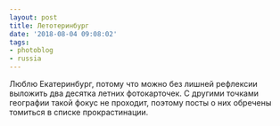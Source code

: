 ```yaml
---
layout: post
title: Летотеринбург
date: '2018-08-04 09:08:02'
tags:
- photoblog
- russia
---
```


Люблю Екатеринбург, потому что можно без лишней рефлексии выложить два десятка летних фотокарточек. С другими точками географии такой фокус не проходит, поэтому посты о них обречены томиться в списке прокрастинации.

<figure class="kg-card kg-image-card kg-width-wide"><img src=" __GHOST_URL__ /content/images/2018/08/DSCF3744-4.jpg" class="kg-image" alt loading="lazy"></figure><figure class="kg-card kg-image-card kg-width-wide"><img src=" __GHOST_URL__ /content/images/2018/08/DSCF3746-3.jpg" class="kg-image" alt loading="lazy"></figure><figure class="kg-card kg-image-card kg-width-wide"><img src=" __GHOST_URL__ /content/images/2018/08/DSCF3648-5.jpg" class="kg-image" alt loading="lazy"></figure><figure class="kg-card kg-image-card kg-width-wide"><img src=" __GHOST_URL__ /content/images/2018/08/DSCF3649-4.jpg" class="kg-image" alt loading="lazy"></figure><figure class="kg-card kg-image-card kg-width-wide"><img src=" __GHOST_URL__ /content/images/2018/08/DSCF3606-4.jpg" class="kg-image" alt loading="lazy"></figure><figure class="kg-card kg-image-card kg-width-wide"><img src=" __GHOST_URL__ /content/images/2018/08/DSCF3727-3.jpg" class="kg-image" alt loading="lazy"></figure><figure class="kg-card kg-image-card kg-width-wide"><img src=" __GHOST_URL__ /content/images/2018/08/DSCF3717-3.jpg" class="kg-image" alt loading="lazy"></figure><figure class="kg-card kg-image-card kg-width-wide"><img src=" __GHOST_URL__ /content/images/2018/08/DSCF3718-3.jpg" class="kg-image" alt loading="lazy"></figure><figure class="kg-card kg-image-card kg-width-wide"><img src=" __GHOST_URL__ /content/images/2018/08/DSCF3729-3.jpg" class="kg-image" alt loading="lazy"></figure><figure class="kg-card kg-image-card kg-width-wide"><img src=" __GHOST_URL__ /content/images/2018/08/DSCF3859-3.jpg" class="kg-image" alt loading="lazy"></figure><figure class="kg-card kg-image-card kg-width-wide"><img src=" __GHOST_URL__ /content/images/2018/08/DSCF3634-3.jpg" class="kg-image" alt loading="lazy"></figure><figure class="kg-card kg-image-card kg-width-wide"><img src=" __GHOST_URL__ /content/images/2018/08/DSCF3674-3.jpg" class="kg-image" alt loading="lazy"></figure><figure class="kg-card kg-image-card kg-width-wide"><img src=" __GHOST_URL__ /content/images/2018/08/DSCF3758-3.jpg" class="kg-image" alt loading="lazy"></figure><figure class="kg-card kg-image-card kg-width-wide"><img src=" __GHOST_URL__ /content/images/2018/08/DSCF3751-3.jpg" class="kg-image" alt loading="lazy"></figure><figure class="kg-card kg-image-card kg-width-wide"><img src=" __GHOST_URL__ /content/images/2018/08/DSCF3792-3.jpg" class="kg-image" alt loading="lazy"></figure><figure class="kg-card kg-image-card kg-width-wide"><img src=" __GHOST_URL__ /content/images/2018/08/DSCF3802-3.jpg" class="kg-image" alt loading="lazy"></figure><figure class="kg-card kg-image-card kg-width-wide"><img src=" __GHOST_URL__ /content/images/2018/08/DSCF3836-3.jpg" class="kg-image" alt loading="lazy"></figure><figure class="kg-card kg-image-card kg-width-wide"><img src=" __GHOST_URL__ /content/images/2018/08/DSCF3755-3.jpg" class="kg-image" alt loading="lazy"></figure><figure class="kg-card kg-image-card kg-width-wide"><img src=" __GHOST_URL__ /content/images/2018/08/DSCF3807-3.jpg" class="kg-image" alt loading="lazy"></figure><figure class="kg-card kg-image-card"><img src=" __GHOST_URL__ /content/images/2018/08/DSCF3860-3.jpg" class="kg-image" alt loading="lazy"></figure>